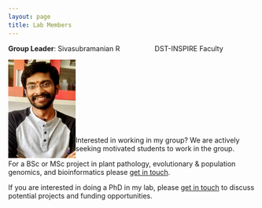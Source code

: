 ```yaml
---
layout: page
title: Lab Members
---
```



**Group Leader**:   Sivasubramanian R
&ensp;&ensp;&ensp;&ensp;&ensp;&ensp;&ensp;&ensp;&ensp; DST-INSPIRE Faculty
<p align="left"> <img src="/img/photo.jpg" align='left'> </p>
                    
&nbsp;

&nbsp;

&nbsp;

&nbsp;

&nbsp;

Interested in working in my group? We are actively seeking motivated students to work in the group.

For a BSc or MSc project in plant pathology, evolutionary & population genomics, and bioinformatics please [get in touch](contact.md).

If you are interested in doing a PhD in my lab, please [get in touch](contact.md) to discuss potential projects and funding opportunities.

